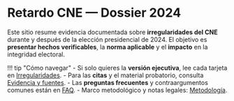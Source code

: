 
# Retardo CNE — Dossier 2024

Este sitio resume evidencia documentada sobre **irregularidades del CNE** durante y después de la elección presidencial de 2024. El objetivo es **presentar hechos verificables**, la **norma aplicable** y el **impacto** en la integridad electoral.

!!! tip "Cómo navegar"
    - Si solo quieres la **versión ejecutiva**, lee cada tarjeta en [Irregularidades](irregularidades.md).
    - Para las **citas** y el material probatorio, consulta [Evidencia y fuentes](evidencia.md).
    - Las **preguntas frecuentes** y contraargumentos comunes están en [FAQ](faq.md).
    - Marco metodológico y notas legales: [Metodología](metodologia.md).
